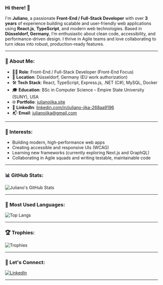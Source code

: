 ### Hi there! 👋

I'm **Juliano**, a passionate **Front-End / Full-Stack Developer** with over **3 years** of experience building scalable and user-friendly web applications using **React.js**, **TypeScript**, and modern web technologies. Based in **Düsseldorf, Germany**, I’m enthusiastic about clean code, accessibility, and performance-driven design. I thrive in Agile teams and love collaborating to turn ideas into robust, production-ready features.

---

### 💼 About Me:
- 🧑‍💻 **Role**: Front-End / Full-Stack Developer (Front-End Focus)
- 📍 **Location**: Düsseldorf, Germany (EU work authorization)
- 🛠️ **Tech Stack**: React, TypeScript, Express.js, .NET (C#), MySQL, Docker
- 🎓 **Education**: BSc in Computer Science – Empire State University (SUNY), USA
- 🌐 **Portfolio**: [julianojika.site](https://julianojika.site)
- 🔗 **LinkedIn**: [linkedin.com/in/juliano-jika-268aa9196](https://www.linkedin.com/in/juliano-jika-268aa9196/)
- 📬 **Email**: julianojika@gmail.com

---

### 🚀 Interests:
- Building modern, high-performance web apps
- Creating accessible and responsive UIs (WCAG)
- Learning new frameworks (currently exploring Next.js and GraphQL)
- Collaborating in Agile squads and writing testable, maintainable code

---

### 📊 GitHub Stats:

![Juliano's GitHub Stats](https://github-readme-stats.vercel.app/api?username=JulianoJk&count_private=true&show_icons=true&theme=dark)

---

### 📌 Most Used Languages:

![Top Langs](https://github-readme-stats.vercel.app/api/top-langs/?username=JulianoJk&layout=compact&theme=dark)

---

### 🏆 Trophies:

![Trophies](https://github-profile-trophy.vercel.app/?username=JulianoJk&theme=darkhub&no-frame=true&row=1)

---

### 🔗 Let's Connect:

[![LinkedIn](https://img.shields.io/badge/LinkedIn-blue?logo=linkedin)](https://www.linkedin.com/in/juliano-jika-268aa9196/)

---
